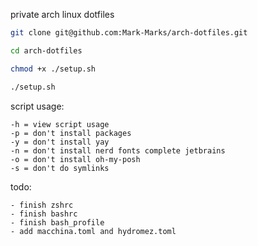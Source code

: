 private arch linux dotfiles

```sh
git clone git@github.com:Mark-Marks/arch-dotfiles.git
```
```sh
cd arch-dotfiles
```
```sh
chmod +x ./setup.sh
```
```sh
./setup.sh
```

script usage:
```
-h = view script usage
-p = don't install packages
-y = don't install yay
-n = don't install nerd fonts complete jetbrains
-o = don't install oh-my-posh
-s = don't do symlinks
```

todo:
```
- finish zshrc
- finish bashrc
- finish bash_profile
- add macchina.toml and hydromez.toml
```
